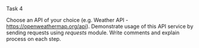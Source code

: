 Task 4

Choose an API of your choice (e.g. Weather API - https://openweathermap.org/api). Demonstrate usage of this API service by sending requests using *requests* module. Write comments and explain process on each step.